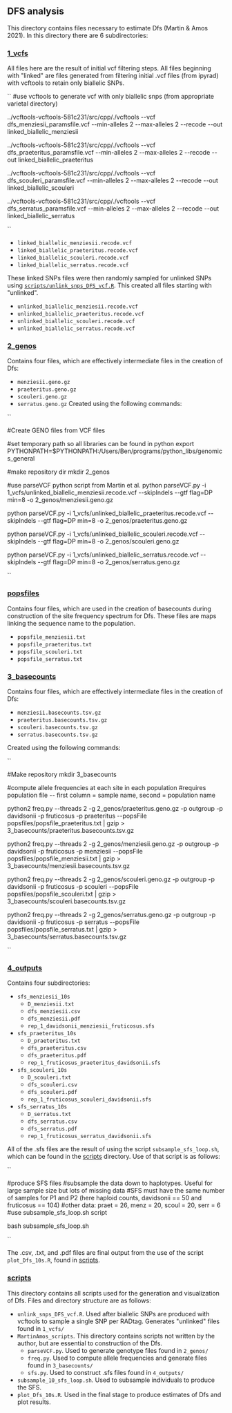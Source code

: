 ## DFS analysis
This directory contains files necessary to estimate Dfs (Martin & Amos 2021). In this directory there are 6 subdirectories:


### [1_vcfs](1_vcfs/)
All files here are the result of initial vcf filtering steps. All files beginning with "linked" are files generated from filtering initial .vcf files (from ipyrad) with vcftools to retain only biallelic SNPs.

``
#use vcftools to generate vcf with only biallelic snps (from appropriate varietal directory)

../vcftools-vcftools-581c231/src/cpp/./vcftools --vcf dfs_menziesii_paramsfile.vcf --min-alleles 2 --max-alleles 2 --recode --out linked_biallelic_menziesii

../vcftools-vcftools-581c231/src/cpp/./vcftools --vcf dfs_praeteritus_paramsfile.vcf --min-alleles 2 --max-alleles 2 --recode --out linked_biallelic_praeteritus

../vcftools-vcftools-581c231/src/cpp/./vcftools --vcf dfs_scouleri_paramsfile.vcf --min-alleles 2 --max-alleles 2 --recode --out linked_biallelic_scouleri

../vcftools-vcftools-581c231/src/cpp/./vcftools --vcf dfs_serratus_paramsfile.vcf --min-alleles 2 --max-alleles 2 --recode --out linked_biallelic_serratus

``

* `linked_biallelic_menziesii.recode.vcf`
* `linked_biallelic_praeteritus.recode.vcf`
* `linked_biallelic_scouleri.recode.vcf`
* `linked_biallelic_serratus.recode.vcf`

These linked SNPs files were then randomly sampled for unlinked SNPs using [`scripts/unlink_snps_DFS_vcf.R`](scripts/unlink_snps_DFS_vcf.R). This created all files starting with "unlinked".
* `unlinked_biallelic_menziesii.recode.vcf`
* `unlinked_biallelic_praeteritus.recode.vcf`
* `unlinked_biallelic_scouleri.recode.vcf`
* `unlinked_biallelic_serratus.recode.vcf`


### [2_genos](2_genos/)
Contains four files, which are effectively intermediate files in the creation of Dfs:
* `menziesii.geno.gz`
* `praeteritus.geno.gz`
* `scouleri.geno.gz`
* `serratus.geno.gz`
Created using the following commands:


``

#Create GENO files from VCF files

#set temporary path so all libraries can be found in python
export PYTHONPATH=$PYTHONPATH:/Users/Ben/programs/python_libs/genomics_general

#make repository dir
mkdir 2_genos

#use parseVCF python script from Martin et al. 
python parseVCF.py -i 1_vcfs/unlinked_biallelic_menziesii.recode.vcf --skipIndels --gtf flag=DP min=8 -o 2_genos/menziesii.geno.gz

python parseVCF.py -i 1_vcfs/unlinked_biallelic_praeteritus.recode.vcf --skipIndels --gtf flag=DP min=8 -o 2_genos/praeteritus.geno.gz

python parseVCF.py -i 1_vcfs/unlinked_biallelic_scouleri.recode.vcf --skipIndels --gtf flag=DP min=8 -o 2_genos/scouleri.geno.gz

python parseVCF.py -i 1_vcfs/unlinked_biallelic_serratus.recode.vcf --skipIndels --gtf flag=DP min=8 -o 2_genos/serratus.geno.gz

``


### [popsfiles](popsfiles/)
Contains four files, which are used in the creation of basecounts during construction of the site frequency spectrum for Dfs. These files are maps linking the sequence name to the population.
* `popsfile_menziesii.txt`
* `popsfile_praeteritus.txt`
* `popsfile_scouleri.txt`
* `popsfile_serratus.txt`


### [3_basecounts](3_basecounts/)
Contains four files, which are effectively intermediate files in the creation of Dfs:
* `menziesii.basecounts.tsv.gz`
* `praeteritus.basecounts.tsv.gz`
* `scouleri.basecounts.tsv.gz`
* `serratus.basecounts.tsv.gz`

Created using the following commands:


``

#Make repository
mkdir 3_basecounts

#compute allele frequencies at each site in each population
#requires population file -- first column = sample name, second = population name

python2 freq.py --threads 2 -g 2_genos/praeteritus.geno.gz -p outgroup -p davidsonii -p fruticosus -p praeteritus --popsFile popsfiles/popsfile_praeteritus.txt | gzip > 3_basecounts/praeteritus.basecounts.tsv.gz

python2 freq.py --threads 2 -g 2_genos/menziesii.geno.gz -p outgroup -p davidsonii -p fruticosus -p menziesii --popsFile popsfiles/popsfile_menziesii.txt | gzip > 3_basecounts/menziesii.basecounts.tsv.gz

python2 freq.py --threads 2 -g 2_genos/scouleri.geno.gz -p outgroup -p davidsonii -p fruticosus -p scouleri --popsFile popsfiles/popsfile_scouleri.txt | gzip > 3_basecounts/scouleri.basecounts.tsv.gz

python2 freq.py --threads 2 -g 2_genos/serratus.geno.gz -p outgroup -p davidsonii -p fruticosus -p serratus --popsFile popsfiles/popsfile_serratus.txt | gzip > 3_basecounts/serratus.basecounts.tsv.gz

``


### [4_outputs](4_outputs/)
Contains four subdirectories:
* `sfs_menziesii_10s`
	* `D_menziesii.txt`
	* `dfs_menziesii.csv`
	* `dfs_menziesii.pdf`
	* `rep_1_davidsonii_menziesii_fruticosus.sfs`
* `sfs_praeteritus_10s`
	* `D_praeteritus.txt`
	* `dfs_praeteritus.csv`
	* `dfs_praeteritus.pdf`
	* `rep_1_fruticosus_praeteritus_davidsonii.sfs`
* `sfs_scouleri_10s`
	* `D_scouleri.txt`
	* `dfs_scouleri.csv`
	* `dfs_scouleri.pdf`
	* `rep_1_fruticosus_scouleri_davidsonii.sfs`
* `sfs_serratus_10s`
	* `D_serratus.txt`
	* `dfs_serratus.csv`
	* `dfs_serratus.pdf`
	* `rep_1_fruticosus_serratus_davidsonii.sfs`

All of the .sfs files are the result of using the script `subsample_sfs_loop.sh`, which can be found in the [scripts](scripts/) directory. Use of that script is as follows:


``

#produce SFS files
#subsample the data down to haplotypes. Useful for large sample size but lots of missing data
#SFS must have the same number of samples for P1 and P2 (here haploid counts, davidsonii == 50 and fruticosus == 104)
#other data: praet = 26, menz = 20, scoul = 20, serr = 6
#use subsample_sfs_loop.sh script

bash subsample_sfs_loop.sh

``

The .csv, .txt, and .pdf files are final output from the use of the script `plot_Dfs_10s.R`, found in [scripts](scripts/).


### [scripts](scripts/)
This directory contains all scripts used for the generation and visualization of Dfs. Files and directory structure are as follows:
* `unlink_snps_DFS_vcf.R`. Used after biallelic SNPs are produced with vcftools to sample a single SNP per RADtag. Generates "unlinked" files found in `1_vcfs/`
* `MartinAmos_scripts`. This directory contains scripts not written by the author, but are essential to construction of the Dfs.
	* `parseVCF.py`. Used to generate genotype files found in `2_genos/`
	* `freq.py`. Used to compute allele frequencies and generate files found in `3_basecounts/`
	* `sfs.py`. Used to construct .sfs files found in `4_outputs/`
* `subsample_10_sfs_loop.sh`. Used to subsample individuals to produce the SFS. 
* `plot_Dfs_10s.R`. Used in the final stage to produce estimates of Dfs and plot results.


